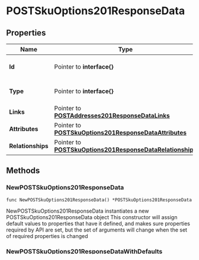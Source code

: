 # POSTSkuOptions201ResponseData

## Properties

Name | Type | Description | Notes
------------ | ------------- | ------------- | -------------
**Id** | Pointer to **interface{}** | The resource&#39;s id | [optional] 
**Type** | Pointer to **interface{}** | The resource&#39;s type | [optional] 
**Links** | Pointer to [**POSTAddresses201ResponseDataLinks**](POSTAddresses201ResponseDataLinks.md) |  | [optional] 
**Attributes** | Pointer to [**POSTSkuOptions201ResponseDataAttributes**](POSTSkuOptions201ResponseDataAttributes.md) |  | [optional] 
**Relationships** | Pointer to [**POSTSkuOptions201ResponseDataRelationships**](POSTSkuOptions201ResponseDataRelationships.md) |  | [optional] 

## Methods

### NewPOSTSkuOptions201ResponseData

`func NewPOSTSkuOptions201ResponseData() *POSTSkuOptions201ResponseData`

NewPOSTSkuOptions201ResponseData instantiates a new POSTSkuOptions201ResponseData object
This constructor will assign default values to properties that have it defined,
and makes sure properties required by API are set, but the set of arguments
will change when the set of required properties is changed

### NewPOSTSkuOptions201ResponseDataWithDefaults

`func NewPOSTSkuOptions201ResponseDataWithDefaults() *POSTSkuOptions201ResponseData`

NewPOSTSkuOptions201ResponseDataWithDefaults instantiates a new POSTSkuOptions201ResponseData object
This constructor will only assign default values to properties that have it defined,
but it doesn't guarantee that properties required by API are set

### GetId

`func (o *POSTSkuOptions201ResponseData) GetId() interface{}`

GetId returns the Id field if non-nil, zero value otherwise.

### GetIdOk

`func (o *POSTSkuOptions201ResponseData) GetIdOk() (*interface{}, bool)`

GetIdOk returns a tuple with the Id field if it's non-nil, zero value otherwise
and a boolean to check if the value has been set.

### SetId

`func (o *POSTSkuOptions201ResponseData) SetId(v interface{})`

SetId sets Id field to given value.

### HasId

`func (o *POSTSkuOptions201ResponseData) HasId() bool`

HasId returns a boolean if a field has been set.

### SetIdNil

`func (o *POSTSkuOptions201ResponseData) SetIdNil(b bool)`

 SetIdNil sets the value for Id to be an explicit nil

### UnsetId
`func (o *POSTSkuOptions201ResponseData) UnsetId()`

UnsetId ensures that no value is present for Id, not even an explicit nil
### GetType

`func (o *POSTSkuOptions201ResponseData) GetType() interface{}`

GetType returns the Type field if non-nil, zero value otherwise.

### GetTypeOk

`func (o *POSTSkuOptions201ResponseData) GetTypeOk() (*interface{}, bool)`

GetTypeOk returns a tuple with the Type field if it's non-nil, zero value otherwise
and a boolean to check if the value has been set.

### SetType

`func (o *POSTSkuOptions201ResponseData) SetType(v interface{})`

SetType sets Type field to given value.

### HasType

`func (o *POSTSkuOptions201ResponseData) HasType() bool`

HasType returns a boolean if a field has been set.

### SetTypeNil

`func (o *POSTSkuOptions201ResponseData) SetTypeNil(b bool)`

 SetTypeNil sets the value for Type to be an explicit nil

### UnsetType
`func (o *POSTSkuOptions201ResponseData) UnsetType()`

UnsetType ensures that no value is present for Type, not even an explicit nil
### GetLinks

`func (o *POSTSkuOptions201ResponseData) GetLinks() POSTAddresses201ResponseDataLinks`

GetLinks returns the Links field if non-nil, zero value otherwise.

### GetLinksOk

`func (o *POSTSkuOptions201ResponseData) GetLinksOk() (*POSTAddresses201ResponseDataLinks, bool)`

GetLinksOk returns a tuple with the Links field if it's non-nil, zero value otherwise
and a boolean to check if the value has been set.

### SetLinks

`func (o *POSTSkuOptions201ResponseData) SetLinks(v POSTAddresses201ResponseDataLinks)`

SetLinks sets Links field to given value.

### HasLinks

`func (o *POSTSkuOptions201ResponseData) HasLinks() bool`

HasLinks returns a boolean if a field has been set.

### GetAttributes

`func (o *POSTSkuOptions201ResponseData) GetAttributes() POSTSkuOptions201ResponseDataAttributes`

GetAttributes returns the Attributes field if non-nil, zero value otherwise.

### GetAttributesOk

`func (o *POSTSkuOptions201ResponseData) GetAttributesOk() (*POSTSkuOptions201ResponseDataAttributes, bool)`

GetAttributesOk returns a tuple with the Attributes field if it's non-nil, zero value otherwise
and a boolean to check if the value has been set.

### SetAttributes

`func (o *POSTSkuOptions201ResponseData) SetAttributes(v POSTSkuOptions201ResponseDataAttributes)`

SetAttributes sets Attributes field to given value.

### HasAttributes

`func (o *POSTSkuOptions201ResponseData) HasAttributes() bool`

HasAttributes returns a boolean if a field has been set.

### GetRelationships

`func (o *POSTSkuOptions201ResponseData) GetRelationships() POSTSkuOptions201ResponseDataRelationships`

GetRelationships returns the Relationships field if non-nil, zero value otherwise.

### GetRelationshipsOk

`func (o *POSTSkuOptions201ResponseData) GetRelationshipsOk() (*POSTSkuOptions201ResponseDataRelationships, bool)`

GetRelationshipsOk returns a tuple with the Relationships field if it's non-nil, zero value otherwise
and a boolean to check if the value has been set.

### SetRelationships

`func (o *POSTSkuOptions201ResponseData) SetRelationships(v POSTSkuOptions201ResponseDataRelationships)`

SetRelationships sets Relationships field to given value.

### HasRelationships

`func (o *POSTSkuOptions201ResponseData) HasRelationships() bool`

HasRelationships returns a boolean if a field has been set.


[[Back to Model list]](../README.md#documentation-for-models) [[Back to API list]](../README.md#documentation-for-api-endpoints) [[Back to README]](../README.md)



